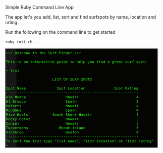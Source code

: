 Simple Ruby Command Line App

The app let's you add, list, sort and find surfspots by name, location and rating. 

Run the following on the command line to get started

```console
ruby init.rb
```

![Screenshot 1](/surfapp.png)
